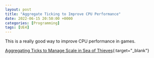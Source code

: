 ```yaml
---
layout: post
title: "Aggregate Ticking to Improve CPU Performance"
date: 2022-06-15 20:50:00 +0000
categories: [Programming]
tags: [UE4]
---
```


This is a really good way to improve CPU performance in games.

[Aggregating Ticks to Manage Scale in Sea of Thieves](https://youtu.be/CBP5bpwkO54){:target="_blank"}
